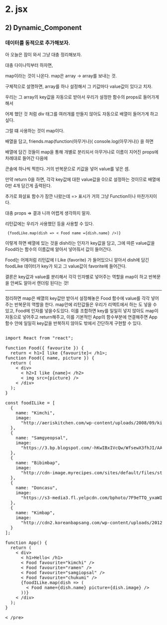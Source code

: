 
# 2. jsx
## 2) Dynamic_Component
### 데이터를 동적으로 추가해보자.

아 오늘은 잠이 와서 그냥 대충 정리해보자.

대충 다이나믹부터 하자면,

map이라는 것이 나온다. map은 array -> array를 보내는 것.

구체적으로 설명하면, array를 하나 설정해서 그 키값마다 value값이 있다고 치자.

우리는 그 array의 key값을 자동으로 받아서 우리가 설정한 함수의 props로 들어가게 해서

어제 했던 것 처럼 div 태그를 여러개를 만들지 않아도 자동으로 배열이 들어가게 하고 싶다.

그럴 떄 사용하는 것이 map이다.

배열을 담고, friends.map(function(아무거나){ console.log(아무거나)} 을 하면

배열에 담긴 것들이 map을 통해 개별로 분리되서 아무거나로 이름이 지어진 props에 차례대로 들어간 다음에

콘솔에 하나씩 찍힌다. 거의 반복문으로 키값을 넣어 value를 넣은 셈.

만약 return 0을 하면, 각각 key값에 대한 value값을 0으로 설정하는 것이므로 배열에 0만 4개 담긴게 출력된다.

추가로 화살표 함수가 잠깐 나왔는데 => 표시가 거의 그냥 Function이나 마찬가지이다.

대충 props => 결과 니까 어렵게 생각하지 말자.


리턴값에는 우리가 사용했던 <Food name = {~} /> 등을 사용할 수 있다.

<code> {foodLike.map(dish => <
Food name ={dish.name} />)} </code>
 
이렇게 하면 배열에 있는 것을 dish라는 인자가 key값을 담고, 그에 따른 value값을 Food라는 함수의 이름값에 알아서 넣어줘서 값이 들어간다. 

Food는 어제처럼 리턴값에 I Like {favorite} 가 들어있으니 알아서 dish에 담긴 foodLike 데이터가 key가 되고 그 value값이 favorite에 들어간다.

결론은 key값과 value를 분리해서 각각 인자별로 넣어주는 역할을 map이 하고 반복문을 안써도 알아서 랜더링 된다는 것!

---------
정리하면 map은 배열의 key값만 받아서 설정해놓은 Food 함수에 value를 각각 넣어주는 반복문의 역할을 한다. map안에 리턴값들은 우리가 리액트에서 하는  <Food />도 넣을 수 있고, Food에 인자를 넣을수도있다. 이를 조합하면 key를 일일히 넣지 않아도 map이 자동으로 넣어주고 return해주고, 이를 기본적인 App의 함수부분에  연결해주면 App 함수 안에 일일히 key값을 반복하지 않아도 밖에서  간단하게 구현할 수 있다.





<pre>

import React from "react";

function Food({ favourite }) {
  return < h1>I like {favourite}< /h1>;
function Food({ name, picture }) {
  return (
    < div>
      < h2>I like {name}< /h2>
      < img src={picture} />
    < /div>
  );
}

const foodILike = [
  {
    name: "Kimchi",
    image:
      "http://aeriskitchen.com/wp-content/uploads/2008/09/kimchi_bokkeumbap_02-.jpg"
  },
  {
    name: "Samgyeopsal",
    image:
      "https://3.bp.blogspot.com/-hKwIBxIVcQw/WfsewX3fhJI/AAAAAAAAALk/yHxnxFXcfx4ZKSfHS_RQNKjw3bAC03AnACLcBGAs/s400/DSC07624.jpg"
  },
  {
    name: "Bibimbap",
    image:
      "http://cdn-image.myrecipes.com/sites/default/files/styles/4_3_horizontal_-_1200x900/public/image/recipes/ck/12/03/bibimbop-ck-x.jpg?itok=RoXlp6Xb"
  },
  {
    name: "Doncasu",
    image:
      "https://s3-media3.fl.yelpcdn.com/bphoto/7F9eTTQ_yxaWIRytAu5feA/ls.jpg"
  },
  {
    name: "Kimbap",
    image:
      "http://cdn2.koreanbapsang.com/wp-content/uploads/2012/05/DSC_1238r-e1454170512295.jpg"
  }
];

function App() {
  return (
    < div>
      < h1>Hello< /h1>
      < Food favourite="kimchi" />
      < Food favourite="ramen" />
      < Food favourite="samgiopsal" />
      < Food favourite="chukumi" />
      {foodILike.map(dish => (
        < Food name={dish.name} picture={dish.image} />
      ))}
    < /div>
  );
}

< /pre>

<!-- 2021.09.15-->
